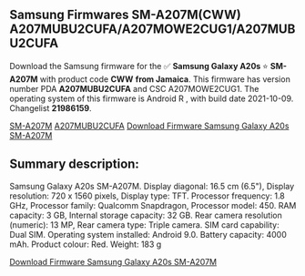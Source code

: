 <h2>Samsung Firmwares SM-A207M(CWW) A207MUBU2CUFA/A207MOWE2CUG1/A207MUBU2CUFA</h2>
Download the Samsung firmware for the ✅ <strong>Samsung Galaxy A20s </strong> ⭐ <strong>SM-A207M</strong> with product code <strong>CWW</strong> <strong> from Jamaica</strong>. This firmware has version number PDA <strong>A207MUBU2CUFA</strong> and CSC A207MOWE2CUG1. The operating system of this firmware is Android R , with build date 2021-10-09. Changelist <strong>21986159</strong>.


[SM-A207M](https://samfirm.shop/samsung/model/SM-A207M)
[A207MUBU2CUFA](https://samfirm.shop/samsung/pda/A207MUBU2CUFA)
[Download Firmware Samsung Galaxy A20s SM-A207M](https://samfirm.shop/samsung/firmware/463861)
<h2>Summary description:</h2>
<p>Samsung Galaxy A20s SM-A207M. Display diagonal: 16.5 cm (6.5"), Display resolution: 720 x 1560 pixels, Display type: TFT. Processor frequency: 1.8 GHz, Processor family: Qualcomm Snapdragon, Processor model: 450. RAM capacity: 3 GB, Internal storage capacity: 32 GB. Rear camera resolution (numeric): 13 MP, Rear camera type: Triple camera. SIM card capability: Dual SIM. Operating system installed: Android 9.0. Battery capacity: 4000 mAh. Product colour: Red. Weight: 183 g</p>


[Download Firmware Samsung Galaxy A20s SM-A207M](https://samfirm.shop/samsung/firmware/463861)
